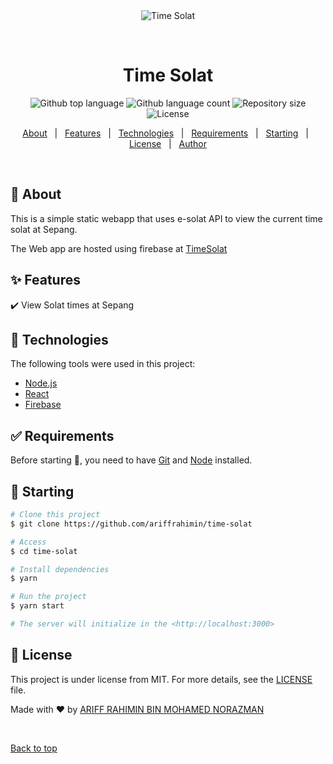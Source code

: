 <div align="center" id="top"> 
  <img src="./.github/app.gif" alt="Time Solat" />

&#xa0;

  <!-- <a href="https://timesolat.netlify.app">Demo</a> -->
</div>

<h1 align="center">Time Solat</h1>

<p align="center">
  <img alt="Github top language" src="https://img.shields.io/github/languages/top/ariffrahimin/time-solat?color=56BEB8">

  <img alt="Github language count" src="https://img.shields.io/github/languages/count/ariffrahimin/time-solat?color=56BEB8">

  <img alt="Repository size" src="https://img.shields.io/github/repo-size/ariffrahimin/time-solat?color=56BEB8">

  <img alt="License" src="https://img.shields.io/github/license/ariffrahimin/time-solat?color=56BEB8">

  <!-- <img alt="Github issues" src="https://img.shields.io/github/issues/ariffrahimin/time-solat?color=56BEB8" /> -->

  <!-- <img alt="Github forks" src="https://img.shields.io/github/forks/ariffrahimin/time-solat?color=56BEB8" /> -->

  <!-- <img alt="Github stars" src="https://img.shields.io/github/stars/ariffrahimin/time-solat?color=56BEB8" /> -->
</p>

<!-- Status -->

<!-- <h4 align="center">
	🚧  Time Solat 🚀 Under construction...  🚧
</h4>

<hr> -->

<p align="center">
  <a href="#dart-about">About</a> &#xa0; | &#xa0; 
  <a href="#sparkles-features">Features</a> &#xa0; | &#xa0;
  <a href="#rocket-technologies">Technologies</a> &#xa0; | &#xa0;
  <a href="#white_check_mark-requirements">Requirements</a> &#xa0; | &#xa0;
  <a href="#checkered_flag-starting">Starting</a> &#xa0; | &#xa0;
  <a href="#memo-license">License</a> &#xa0; | &#xa0;
  <a href="https://github.com/ariffrahimin" target="_blank">Author</a>
</p>

<br>

## :dart: About

This is a simple static webapp that uses e-solat API to view the current time solat at Sepang.

The Web app are hosted using firebase at [TimeSolat](https://time-solat.web.app/)

## :sparkles: Features

:heavy_check_mark: View Solat times at Sepang

## :rocket: Technologies

The following tools were used in this project:

- [Node.js](https://nodejs.org/en/)
- [React](https://pt-br.reactjs.org/)
- [Firebase](https://console.firebase.google.com)

## :white_check_mark: Requirements

Before starting :checkered_flag:, you need to have [Git](https://git-scm.com) and [Node](https://nodejs.org/en/) installed.

## :checkered_flag: Starting

```bash
# Clone this project
$ git clone https://github.com/ariffrahimin/time-solat

# Access
$ cd time-solat

# Install dependencies
$ yarn

# Run the project
$ yarn start

# The server will initialize in the <http://localhost:3000>
```

## :memo: License

This project is under license from MIT. For more details, see the [LICENSE](LICENSE) file.

Made with :heart: by <a href="https://github.com/ariffrahimin" target="_blank">ARIFF RAHIMIN BIN MOHAMED NORAZMAN</a>

&#xa0;

<a href="#top">Back to top</a>
